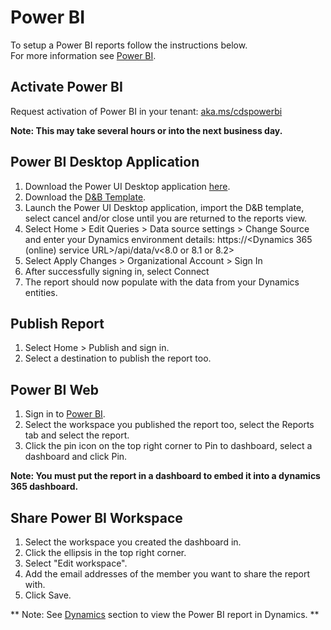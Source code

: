# Power BI

To setup a Power BI reports follow the instructions below.  
For more information see [Power BI](https://powerbi.microsoft.com/en-us/).

## Activate Power BI
Request activation of Power BI in your tenant: [aka.ms/cdspowerbi](https://forms.office.com/Pages/ResponsePage.aspx?id=v4j5cvGGr0GRqy180BHbRwWp5miMBjRAhmGSAULZVM5URVBXNE01M1NSUVFDWlpQVUhNNzQ0MUdINi4u)

**Note: This may take several hours or into the next business day.**

## Power BI Desktop Application
1. Download the Power UI Desktop application [here](https://powerbi.microsoft.com/en-us/desktop/).
2. Download the <a href="/assets/dnb_Optimizer_1_1_0_0_powerbi.pbit" download>D&B Template</a>. 
3. Launch the Power UI Desktop application, import the D&B template, select cancel and/or close until you are returned to the reports view.
4. Select Home > Edit Queries > Data source settings > Change Source and enter your Dynamics environment details: https://<Dynamics 365 (online) service URL>/api/data/v<8.0 or 8.1 or 8.2>
5. Select Apply Changes > Organizational Account > Sign In
6. After successfully signing in, select Connect
7. The report should now populate with the data from your Dynamics entities.

## Publish Report
1. Select Home > Publish and sign in.
2. Select a destination to publish the report too.

## Power BI Web
1. Sign in to [Power BI](https://powerbi.microsoft.com).
2. Select the workspace you published the report too, select the Reports tab and select the report.
3. Click the pin icon on the top right corner to Pin to dashboard, select a dashboard and click Pin.

**Note: You must put the report in a dashboard to embed it into a dynamics 365 dashboard.**

## Share Power BI Workspace
1. Select the workspace you created the dashboard in.
2. Click the ellipsis in the top right corner.
3. Select "Edit workspace".
4. Add the email addresses of the member you want to share the report with.
5. Click Save.

** Note: See [Dynamics](d365.md) section to view the Power BI report in Dynamics. **
